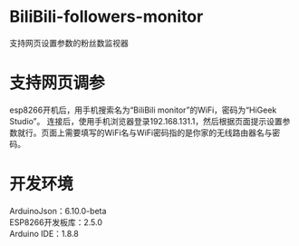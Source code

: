 # BiliBili-followers-monitor
支持网页设置参数的粉丝数监视器

# 支持网页调参
esp8266开机后，用手机搜索名为“BiliBili monitor”的WiFi，密码为“HiGeek Studio”。
连接后，使用手机浏览器登录192.168.131.1，然后根据页面提示设置参数就行。页面上需要填写的WiFi名与WiFi密码指的是你家的无线路由器名与密码。

# 开发环境
ArduinoJson：6.10.0-beta  
ESP8266开发板库：2.5.0  
Arduino IDE：1.8.8  
